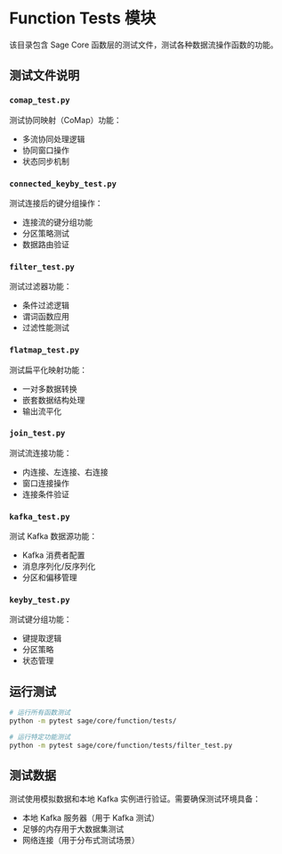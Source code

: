 # Function Tests 模块

该目录包含 Sage Core 函数层的测试文件，测试各种数据流操作函数的功能。

## 测试文件说明

### `comap_test.py`
测试协同映射（CoMap）功能：
- 多流协同处理逻辑
- 协同窗口操作
- 状态同步机制

### `connected_keyby_test.py`
测试连接后的键分组操作：
- 连接流的键分组功能
- 分区策略测试
- 数据路由验证

### `filter_test.py`
测试过滤器功能：
- 条件过滤逻辑
- 谓词函数应用
- 过滤性能测试

### `flatmap_test.py`
测试扁平化映射功能：
- 一对多数据转换
- 嵌套数据结构处理
- 输出流平化

### `join_test.py`
测试流连接功能：
- 内连接、左连接、右连接
- 窗口连接操作
- 连接条件验证

### `kafka_test.py`
测试 Kafka 数据源功能：
- Kafka 消费者配置
- 消息序列化/反序列化
- 分区和偏移管理

### `keyby_test.py`
测试键分组功能：
- 键提取逻辑
- 分区策略
- 状态管理

## 运行测试

```bash
# 运行所有函数测试
python -m pytest sage/core/function/tests/

# 运行特定功能测试
python -m pytest sage/core/function/tests/filter_test.py
```

## 测试数据

测试使用模拟数据和本地 Kafka 实例进行验证。需要确保测试环境具备：
- 本地 Kafka 服务器（用于 Kafka 测试）
- 足够的内存用于大数据集测试
- 网络连接（用于分布式测试场景）
